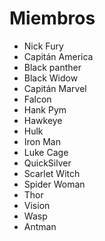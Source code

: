 # Miembros

* Nick Fury
* Capitán America
* Black panther
* Black Widow
* Capitán Marvel
* Falcon
* Hank Pym
* Hawkeye
* Hulk
* Iron Man
* Luke Cage 
* QuickSilver
* Scarlet Witch
* Spider Woman
* Thor
* Vision
* Wasp
* Antman

